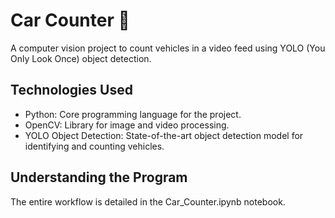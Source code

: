 # Car Counter 🚗
A computer vision project to count vehicles in a video feed using YOLO (You Only Look Once) object detection. 

## Technologies Used
- Python: Core programming language for the project.
- OpenCV: Library for image and video processing.
- YOLO Object Detection: State-of-the-art object detection model for identifying and counting vehicles.

## Understanding the Program
The entire workflow is detailed in the Car_Counter.ipynb notebook.
